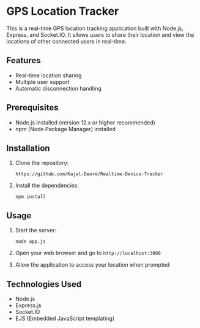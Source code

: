 # GPS Location Tracker

This is a real-time GPS location tracking application built with Node.js, Express, and Socket.IO. It allows users to share their location and view the locations of other connected users in real-time.

## Features

- Real-time location sharing
- Multiple user support
- Automatic disconnection handling

## Prerequisites

- Node.js installed (version 12.x or higher recommended)
- npm (Node Package Manager) installed

## Installation

1. Clone the repository:
   ```
   https://github.com/Kajal-Deore/Realtime-Device-Tracker
   ```
2. Install the dependencies:
   ```
   npm install
   ```

   
## Usage

1. Start the server:
   ```
   node app.js
   ```
   
2. Open your web browser and go to `http://localhost:3000`

3. Allow the application to access your location when prompted


## Technologies Used

- Node.js
- Express.js
- Socket.IO
- EJS (Embedded JavaScript templating)

